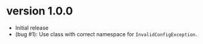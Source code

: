 version 1.0.0
=============
- Initial release
- (bug #1): Use class with correct namespace for `InvalidConfigException`.
